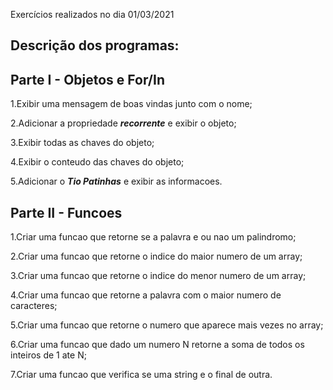 Exercícios realizados no dia 01/03/2021

## Descrição dos programas:

## Parte I - Objetos e For/In

1.Exibir uma mensagem de boas vindas junto com o nome;

2.Adicionar a propriedade **_recorrente_** e exibir o objeto;

3.Exibir todas as chaves do objeto;

4.Exibir o conteudo das chaves do objeto;

5.Adicionar o **_Tio Patinhas_** e exibir as informacoes.

## Parte II - Funcoes

1.Criar uma funcao que retorne se a palavra e ou nao um palindromo;

2.Criar uma funcao que retorne o indice do maior numero de um array;

3.Criar uma funcao que retorne o indice do menor numero de um array;

4.Criar uma funcao que retorne a palavra com o maior numero de caracteres;

5.Criar uma funcao que retorne o numero que aparece mais vezes no array;

6.Criar uma funcao que dado um numero N retorne a soma de todos os inteiros de 1 ate N;

7.Criar uma funcao que verifica se uma string e o final de outra.
